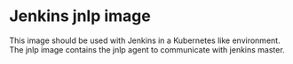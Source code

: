 # Jenkins jnlp image

This image should be used with Jenkins in a Kubernetes like environment.
The jnlp image contains the jnlp agent to communicate with jenkins master.